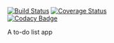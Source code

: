[![Build Status](https://travis-ci.org/arnawldo/bucky_react.svg?branch=develop)](https://travis-ci.org/arnawldo/bucky_react)
[![Coverage Status](https://coveralls.io/repos/github/arnawldo/bucky_react/badge.svg?branch=ch-setup-ci-151581545)](https://coveralls.io/github/arnawldo/bucky_react?branch=develop)  
[![Codacy Badge](https://api.codacy.com/project/badge/Grade/ca388a9bc1b540ec9bfc774f42e98bd1)](https://www.codacy.com/app/arnawldo/bucky_react?utm_source=github.com&amp;utm_medium=referral&amp;utm_content=arnawldo/bucky_react&amp;utm_campaign=Badge_Grade)  

A to-do list app